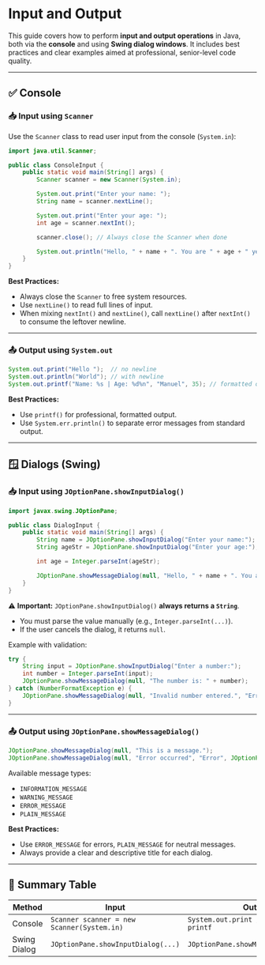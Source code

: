 # Input and Output

This guide covers how to perform **input and output operations** in Java, both via the **console** and using **Swing dialog windows**. It includes best practices and clear examples aimed at professional, senior-level code quality.

---

## ✅ Console

### 📥 Input using `Scanner`

Use the `Scanner` class to read user input from the console (`System.in`):

```java
import java.util.Scanner;

public class ConsoleInput {
    public static void main(String[] args) {
        Scanner scanner = new Scanner(System.in);

        System.out.print("Enter your name: ");
        String name = scanner.nextLine();

        System.out.print("Enter your age: ");
        int age = scanner.nextInt();

        scanner.close(); // Always close the Scanner when done

        System.out.println("Hello, " + name + ". You are " + age + " years old.");
    }
}
```

**Best Practices:**

- Always close the `Scanner` to free system resources.
- Use `nextLine()` to read full lines of input.
- When mixing `nextInt()` and `nextLine()`, call `nextLine()` after `nextInt()` to consume the leftover newline.

---

### 📤 Output using `System.out`

```java
System.out.print("Hello ");  // no newline
System.out.println("World"); // with newline
System.out.printf("Name: %s | Age: %d%n", "Manuel", 35); // formatted output
```

**Best Practices:**

- Use `printf()` for professional, formatted output.
- Use `System.err.println()` to separate error messages from standard output.

---

## 🪟 Dialogs (Swing)

### 📥 Input using `JOptionPane.showInputDialog()`

```java
import javax.swing.JOptionPane;

public class DialogInput {
    public static void main(String[] args) {
        String name = JOptionPane.showInputDialog("Enter your name:");
        String ageStr = JOptionPane.showInputDialog("Enter your age:");

        int age = Integer.parseInt(ageStr);

        JOptionPane.showMessageDialog(null, "Hello, " + name + ". You are " + age + " years old.");
    }
}
```

⚠️ **Important:** `JOptionPane.showInputDialog()` **always returns a `String`**.

- You must parse the value manually (e.g., `Integer.parseInt(...)`).
- If the user cancels the dialog, it returns `null`.

Example with validation:

```java
try {
    String input = JOptionPane.showInputDialog("Enter a number:");
    int number = Integer.parseInt(input);
    JOptionPane.showMessageDialog(null, "The number is: " + number);
} catch (NumberFormatException e) {
    JOptionPane.showMessageDialog(null, "Invalid number entered.", "Error", JOptionPane.ERROR_MESSAGE);
}
```

---

### 📤 Output using `JOptionPane.showMessageDialog()`

```java
JOptionPane.showMessageDialog(null, "This is a message.");
JOptionPane.showMessageDialog(null, "Error occurred", "Error", JOptionPane.ERROR_MESSAGE);
```

Available message types:

- `INFORMATION_MESSAGE`
- `WARNING_MESSAGE`
- `ERROR_MESSAGE`
- `PLAIN_MESSAGE`

**Best Practices:**

- Use `ERROR_MESSAGE` for errors, `PLAIN_MESSAGE` for neutral messages.
- Always provide a clear and descriptive title for each dialog.

---

## 🧠 Summary Table

| Method       | Input                                      | Output                                |
| ------------ | ------------------------------------------ | ------------------------------------- |
| Console      | `Scanner scanner = new Scanner(System.in)` | `System.out.print / println / printf` |
| Swing Dialog | `JOptionPane.showInputDialog(...)`         | `JOptionPane.showMessageDialog(...)`  |
